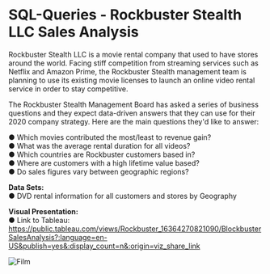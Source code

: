 # SQL-Queries - Rockbuster Stealth LLC Sales Analysis
Rockbuster Stealth LLC is a movie rental company that used to have stores around the world. Facing stiff competition from streaming services such as Netflix and Amazon Prime, the Rockbuster Stealth management team is planning to use its existing movie licenses to launch an online video rental service in order to stay competitive.

The Rockbuster Stealth Management Board has asked a series of business questions and they expect data-driven answers that they can use for their 2020 company strategy. Here are
the main questions they'd like to answer:

● Which movies contributed the most/least to revenue gain?\
● What was the average rental duration for all videos?\
● Which countries are Rockbuster customers based in?\
● Where are customers with a high lifetime value based?\
● Do sales figures vary between geographic regions?

**Data Sets:**\
● DVD rental information for all customers and stores by Geography

**Visual Presentation:**\
● Link to Tableau: 
https://public.tableau.com/views/Rockbuster_16364270821090/BlockbusterSalesAnalysis?:language=en-US&publish=yes&:display_count=n&:origin=viz_share_link  


![Film](https://user-images.githubusercontent.com/91244538/149601974-a935e8d3-7701-4d4b-80ee-e1567442d04b.png)

